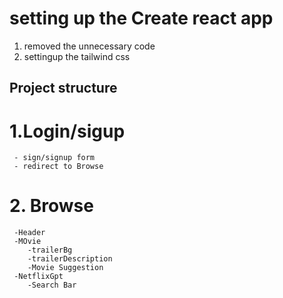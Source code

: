# setting up the Create react app
1. removed the unnecessary code 
2. settingup the tailwind css

## Project structure
 # 1.Login/sigup
     - sign/signup form
     - redirect to Browse
 # 2. Browse
     -Header
     -MOvie
        -trailerBg
        -trailerDescription
        -Movie Suggestion
     -NetflixGpt
        -Search Bar
